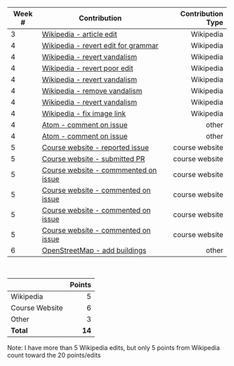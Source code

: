| **Week #** | **Contribution**  | **Contribution Type**  |
| ---        | ---               | ---:                   |
| 3 | [Wikipedia - article edit](https://en.wikipedia.org/w/index.php?title=Keikhosro_Khoroush&diff=prev&oldid=825214340) | Wikipedia |
| 4 | [Wikipedia - revert edit for grammar](https://en.wikipedia.org/w/index.php?title=Virginia_reel_(dance)&diff=prev&oldid=825217972) | Wikipedia |
| 4 | [Wikipedia - revert vandalism](https://en.wikipedia.org/w/index.php?title=The_History_of_Rome_(podcast)&diff=prev&oldid=825218984) | Wikipedia |
| 4 | [Wikipedia - revert poor edit](https://en.wikipedia.org/w/index.php?title=Women_in_ancient_Rome&diff=prev&oldid=825219233) | Wikipedia |
| 4 | [Wikipedia - revert vandalism](https://en.wikipedia.org/w/index.php?title=Q%27orianka_Kilcher&diff=prev&oldid=825219975) | Wikipedia |
| 4 | [Wikipedia - remove vandalism](https://en.wikipedia.org/w/index.php?title=East_Catholic_High_School&diff=prev&oldid=825220481) | Wikipedia |
| 4 | [Wikipedia - revert vandalism](https://en.wikipedia.org/w/index.php?title=John_Varley_(painter)&diff=prev&oldid=825220942) | Wikipedia |
| 4 | [Wikipedia - fix image link](https://en.wikipedia.org/w/index.php?title=Thor&diff=prev&oldid=825221995) | Wikipedia |
| 4 | [Atom - comment on issue](https://github.com/atom/atom/issues/16771#issuecomment-366561808) | other |
| 4 | [Atom - comment on issue](https://github.com/atom/atom/issues/16776#issuecomment-366562159) | other |
| 5 | [Course website - reported issue](https://github.com/joannakl/cs480_s18/issues/11) | course website |
| 5 | [Course website - submitted PR](https://github.com/joannakl/cs480_s18/pull/75) | course website |
| 5 | [Course website - commmented on issue](https://github.com/joannakl/cs480_s18/issues/24#issuecomment-365142474) | course website |
| 5 | [Course website - commented on issue](https://github.com/joannakl/cs480_s18/issues/38#issuecomment-365333954) | course website |
| 5 | [Course website - commented on issue](https://github.com/joannakl/cs480_s18/issues/42#issuecomment-365140990) | course website |
| 5 | [Course website - commented on issue](https://github.com/joannakl/cs480_s18/issues/41#issuecomment-365143225) | course website |
| 6 | [OpenStreetMap - add buildings](https://www.openstreetmap.org/changeset/56741533) | other |

<br>

|     | **Points** |
| --- | ---:       |
| Wikipedia | 5 |
| Course Website | 6 |
| Other | 3 |
| **Total** | **14** |

Note: I have more than 5 Wikipedia edits, but only 5 points from Wikipedia count toward the 20 points/edits
